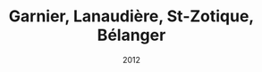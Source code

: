 ---
date: '2012'
title: 'Garnier, Lanaudière, St-Zotique, Bélanger'
type: ruelle_verte
district: rosemont
position: { lng: -73.60377457422143, lat: 45.54341139843149 }
---